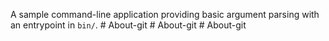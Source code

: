 A sample command-line application providing basic argument parsing with an entrypoint in `bin/`.
#   A b o u t - g i t  
 #   A b o u t - g i t  
 #   A b o u t - g i t  
 